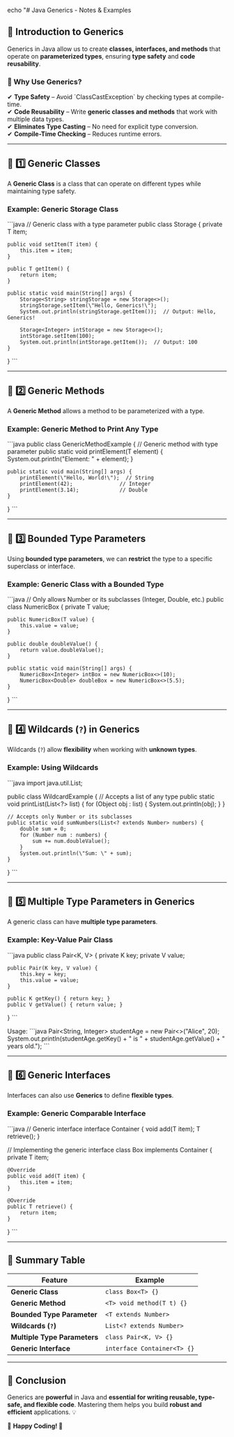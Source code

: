 echo "# Java Generics - Notes & Examples

## 📌 Introduction to Generics  
Generics in Java allow us to create **classes, interfaces, and methods** that operate on **parameterized types**, ensuring **type safety** and **code reusability**.  

### 🔹 Why Use Generics?  
✔ **Type Safety** – Avoid \`ClassCastException\` by checking types at compile-time.  
✔ **Code Reusability** – Write **generic classes and methods** that work with multiple data types.  
✔ **Eliminates Type Casting** – No need for explicit type conversion.  
✔ **Compile-Time Checking** – Reduces runtime errors.  

---

## 📌 1️⃣ Generic Classes  
A **Generic Class** is a class that can operate on different types while maintaining type safety.  

### Example: Generic Storage Class  
\`\`\`java
// Generic class with a type parameter <T>
public class Storage<T> {
    private T item;

    public void setItem(T item) {
        this.item = item;
    }

    public T getItem() {
        return item;
    }

    public static void main(String[] args) {
        Storage<String> stringStorage = new Storage<>();
        stringStorage.setItem(\"Hello, Generics!\");
        System.out.println(stringStorage.getItem());  // Output: Hello, Generics!

        Storage<Integer> intStorage = new Storage<>();
        intStorage.setItem(100);
        System.out.println(intStorage.getItem());  // Output: 100
    }
}
\`\`\`

---

## 📌 2️⃣ Generic Methods  
A **Generic Method** allows a method to be parameterized with a type.  

### Example: Generic Method to Print Any Type  
\`\`\`java
public class GenericMethodExample {
    // Generic method with type parameter <T>
    public static <T> void printElement(T element) {
        System.out.println(\"Element: \" + element);
    }

    public static void main(String[] args) {
        printElement(\"Hello, World!\");  // String
        printElement(42);               // Integer
        printElement(3.14);             // Double
    }
}
\`\`\`

---

## 📌 3️⃣ Bounded Type Parameters  
Using **bounded type parameters**, we can **restrict** the type to a specific superclass or interface.  

### Example: Generic Class with a Bounded Type  
\`\`\`java
// Only allows Number or its subclasses (Integer, Double, etc.)
public class NumericBox<T extends Number> {
    private T value;

    public NumericBox(T value) {
        this.value = value;
    }

    public double doubleValue() {
        return value.doubleValue();
    }

    public static void main(String[] args) {
        NumericBox<Integer> intBox = new NumericBox<>(10);
        NumericBox<Double> doubleBox = new NumericBox<>(5.5);
    }
}
\`\`\`

---

## 📌 4️⃣ Wildcards (`?`) in Generics  
Wildcards (`?`) allow **flexibility** when working with **unknown types**.  

### Example: Using Wildcards  
\`\`\`java
import java.util.List;

public class WildcardExample {
    // Accepts a list of any type
    public static void printList(List<?> list) {
        for (Object obj : list) {
            System.out.println(obj);
        }
    }

    // Accepts only Number or its subclasses
    public static void sumNumbers(List<? extends Number> numbers) {
        double sum = 0;
        for (Number num : numbers) {
            sum += num.doubleValue();
        }
        System.out.println(\"Sum: \" + sum);
    }
}
\`\`\`

---

## 📌 5️⃣ Multiple Type Parameters in Generics  
A generic class can have **multiple type parameters**.  

### Example: Key-Value Pair Class  
\`\`\`java
public class Pair<K, V> {
    private K key;
    private V value;

    public Pair(K key, V value) {
        this.key = key;
        this.value = value;
    }

    public K getKey() { return key; }
    public V getValue() { return value; }
}
\`\`\`

Usage:
\`\`\`java
Pair<String, Integer> studentAge = new Pair<>(\"Alice\", 20);
System.out.println(studentAge.getKey() + \" is \" + studentAge.getValue() + \" years old.\");
\`\`\`

---

## 📌 6️⃣ Generic Interfaces  
Interfaces can also use **Generics** to define **flexible types**.  

### Example: Generic Comparable Interface  
\`\`\`java
// Generic interface
interface Container<T> {
    void add(T item);
    T retrieve();
}

// Implementing the generic interface
class Box<T> implements Container<T> {
    private T item;

    @Override
    public void add(T item) {
        this.item = item;
    }

    @Override
    public T retrieve() {
        return item;
    }
}
\`\`\`

---

## 📌 Summary Table  
| Feature | Example |  
|---------|---------|  
| **Generic Class** | `class Box<T> {}` |  
| **Generic Method** | `<T> void method(T t) {}` |  
| **Bounded Type Parameter** | `<T extends Number>` |  
| **Wildcards (`?`)** | `List<? extends Number>` |  
| **Multiple Type Parameters** | `class Pair<K, V> {}` |  
| **Generic Interface** | `interface Container<T> {}` |  

---

## 🚀 Conclusion  
Generics are **powerful** in Java and **essential for writing reusable, type-safe, and flexible code**. Mastering them helps you build **robust and efficient** applications. 💡  

📌 **Happy Coding! 🚀**  
